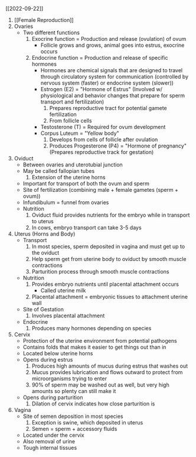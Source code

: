 [[2022-09-22]]

1. [[Female Reproduction]]
2. Ovaries
	- Two different functions
		1. Exocrine function = Production and release (ovulation) of ovum
			- Follicle grows and grows, animal goes into estrus, exocrine occurs
		2. Endocrine function = Production and release of specific hormones
			- Hormones are chemical signals that are designed to travel through circulatory system for communication (controlled by nervous system (faster) or endocrine system (slower))
			- Estrogen (E2) = "Hormone of Estrus" (Involved w/ physiological and behavior changes that prepare for sperm transport and fertilization)
				1. Prepares reproductive tract for potential gamete fertilization
				2. From follicle cells
			- Testosterone (T) = Required for ovum development
			- Corpus Luteum = "Yellow body"
				1. Develops from cells of follicle after ovulation
				2. Produces Progesterone (P4) = "Hormone of pregnancy" (Prepares reproductive track for gestation)
3. Oviduct
	- Between ovaries and uterotubial junction
	- May be called fallopian tubes
		 1. Extension of the uterine horns
	- Important for transport of both the ovum and sperm
	- Site of fertilization (combining male + female gametes (sperm + ovum))
	- Infundibulum = funnel from ovaries
	- Nutrition
		1. Oviduct fluid provides nutrients for the embryo while in transport to uterus
		2. In cows, embryo transport can take 3-5 days
4. Uterus (Horns and Body)
	- Transport
		1. In most species, sperm deposited in vagina and must get up to the oviduct
		2. Help sperm get from uterine body to oviduct by smooth muscle contractions
		3. Parturition process through smooth muscle contractions
	- Nutrition
		1. Provides embryo nutrients until placental attachment occurs
			- Called uterine milk
		2. Placental attachment = embryonic tissues to attachment uterine wall
	- Site of Gestation
		1. Involves placental attachment
	- Endocrine
		1. Produces many hormones depending on species
5. Cervix
	- Protection of the uterine environment from potential pathogens
	- Contains folds that makes it easier to get things out than in
	- Located below uterine horns
	- Opens during estrus
		1. Produces high amounts of mucus during estrus that washes out
		2. Mucus provides lubrication and flows outward to protect from microorganisms trying to enter
		3. 90% of sperm may be washed out as well, but very high amounts so plenty can still make it
	- Opens during parturition 
		1. Dilation of cervix indicates how close parturition is
6. Vagina
	- Site of semen deposition in most species
		1. Exception is swine, which deposited in uterus 
		2. Semen = sperm + accessory fluids 
	- Located under the cervix
	- Also removal of urine
	- Tough internal tissues  